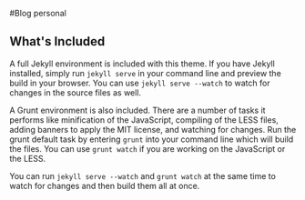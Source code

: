 #Blog personal

## What's Included

A full Jekyll environment is included with this theme. If you have Jekyll installed, simply run `jekyll serve` in your command line and preview the build in your browser. You can use `jekyll serve --watch` to watch for changes in the source files as well.

A Grunt environment is also included. There are a number of tasks it performs like minification of the JavaScript, compiling of the LESS files, adding banners to apply the MIT license, and watching for changes. Run the grunt default task by entering `grunt` into your command line which will build the files. You can use `grunt watch` if you are working on the JavaScript or the LESS.

You can run `jekyll serve --watch` and `grunt watch` at the same time to watch for changes and then build them all at once.

